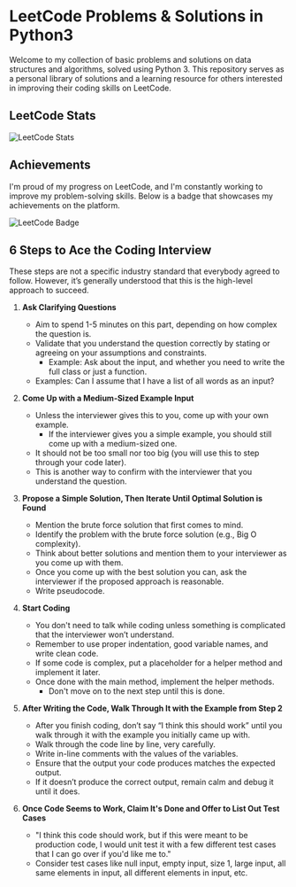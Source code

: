 # LeetCode Problems & Solutions in Python3

Welcome to my collection of basic problems and solutions on data structures and algorithms, solved using Python 3. This repository serves as a personal library of solutions and a learning resource for others interested in improving their coding skills on LeetCode.

## LeetCode Stats

![LeetCode Stats](https://leetcard.jacoblin.cool/M-Alsuleibi)

## Achievements

I'm proud of my progress on LeetCode, and I'm constantly working to improve my problem-solving skills. Below is a badge that showcases my achievements on the platform.

![LeetCode Badge](https://assets.leetcode.com/static_assets/marketing/2024-50.gif)

## **6 Steps to Ace the Coding Interview**

These steps are not a specific industry standard that everybody agreed to follow. However, it’s generally understood that this is the high-level approach to succeed.

1. **Ask Clarifying Questions**
    - Aim to spend 1-5 minutes on this part, depending on how complex the question is.
    - Validate that you understand the question correctly by stating or agreeing on your assumptions and constraints.
        - Example: Ask about the input, and whether you need to write the full class or just a function.
    - Examples: Can I assume that I have a list of all words as an input?

2. **Come Up with a Medium-Sized Example Input**
    - Unless the interviewer gives this to you, come up with your own example.
        - If the interviewer gives you a simple example, you should still come up with a medium-sized one.
    - It should not be too small nor too big (you will use this to step through your code later).
    - This is another way to confirm with the interviewer that you understand the question.

3. **Propose a Simple Solution, Then Iterate Until Optimal Solution is Found**
    - Mention the brute force solution that first comes to mind.
    - Identify the problem with the brute force solution (e.g., Big O complexity).
    - Think about better solutions and mention them to your interviewer as you come up with them.
    - Once you come up with the best solution you can, ask the interviewer if the proposed approach is reasonable.
    - Write pseudocode.

4. **Start Coding**
    - You don't need to talk while coding unless something is complicated that the interviewer won’t understand.
    - Remember to use proper indentation, good variable names, and write clean code.
    - If some code is complex, put a placeholder for a helper method and implement it later.
    - Once done with the main method, implement the helper methods.
        - Don't move on to the next step until this is done.

5. **After Writing the Code, Walk Through It with the Example from Step 2**
    - After you finish coding, don’t say “I think this should work” until you walk through it with the example you initially came up with.
    - Walk through the code line by line, very carefully.
    - Write in-line comments with the values of the variables.
    - Ensure that the output your code produces matches the expected output.
    - If it doesn’t produce the correct output, remain calm and debug it until it does.

6. **Once Code Seems to Work, Claim It's Done and Offer to List Out Test Cases**
    - "I think this code should work, but if this were meant to be production code, I would unit test it with a few different test cases that I can go over if you'd like me to."
    - Consider test cases like null input, empty input, size 1, large input, all same elements in input, all different elements in input, etc.
